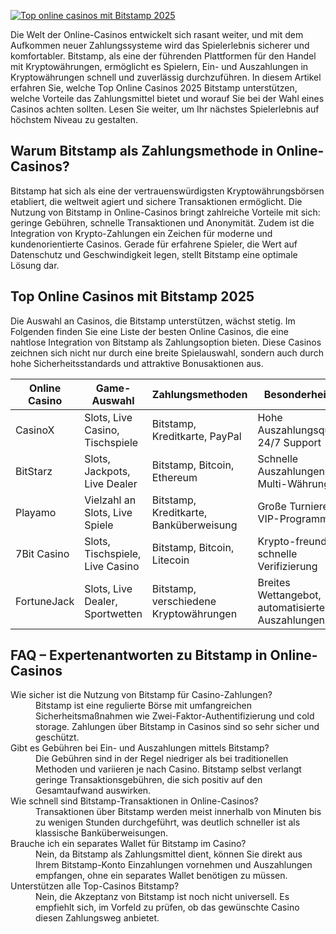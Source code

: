 [![Top online casinos mit Bitstamp 2025](https://123-caf.pages.dev/gitsignup.png)](https://vrmoo.ru/Bt82HjjY)

<p>Die Welt der Online-Casinos entwickelt sich rasant weiter, und mit dem Aufkommen neuer Zahlungssysteme wird das Spielerlebnis sicherer und komfortabler. Bitstamp, als eine der führenden Plattformen für den Handel mit Kryptowährungen, ermöglicht es Spielern, Ein- und Auszahlungen in Kryptowährungen schnell und zuverlässig durchzuführen. In diesem Artikel erfahren Sie, welche Top Online Casinos 2025 Bitstamp unterstützen, welche Vorteile das Zahlungsmittel bietet und worauf Sie bei der Wahl eines Casinos achten sollten. Lesen Sie weiter, um Ihr nächstes Spielerlebnis auf höchstem Niveau zu gestalten.</p>  <h2>Warum Bitstamp als Zahlungsmethode in Online-Casinos?</h2> <p>Bitstamp hat sich als eine der vertrauenswürdigsten Kryptowährungsbörsen etabliert, die weltweit agiert und sichere Transaktionen ermöglicht. Die Nutzung von Bitstamp in Online-Casinos bringt zahlreiche Vorteile mit sich: geringe Gebühren, schnelle Transaktionen und Anonymität. Zudem ist die Integration von Krypto-Zahlungen ein Zeichen für moderne und kundenorientierte Casinos. Gerade für erfahrene Spieler, die Wert auf Datenschutz und Geschwindigkeit legen, stellt Bitstamp eine optimale Lösung dar.</p>  <h2>Top Online Casinos mit Bitstamp 2025</h2> <p>Die Auswahl an Casinos, die Bitstamp unterstützen, wächst stetig. Im Folgenden finden Sie eine Liste der besten Online Casinos, die eine nahtlose Integration von Bitstamp als Zahlungsoption bieten. Diese Casinos zeichnen sich nicht nur durch eine breite Spielauswahl, sondern auch durch hohe Sicherheitsstandards und attraktive Bonusaktionen aus.</p>  <table> <thead> <tr> <th>Online Casino</th> <th>Game-Auswahl</th> <th>Zahlungsmethoden</th> <th>Besonderheiten</th> </tr> </thead> <tbody> <tr> <td>CasinoX</td> <td>Slots, Live Casino, Tischspiele</td> <td>Bitstamp, Kreditkarte, PayPal</td> <td>Hohe Auszahlungsquote, 24/7 Support</td> </tr> <tr> <td>BitStarz</td> <td>Slots, Jackpots, Live Dealer</td> <td>Bitstamp, Bitcoin, Ethereum</td> <td>Schnelle Auszahlungen, Multi-Währung</td> </tr> <tr> <td>Playamo</td> <td>Vielzahl an Slots, Live Spiele</td> <td>Bitstamp, Kreditkarte, Banküberweisung</td> <td>Große Turniere, VIP-Programm</td> </tr> <tr> <td>7Bit Casino</td> <td>Slots, Tischspiele, Live Casino</td> <td>Bitstamp, Bitcoin, Litecoin</td> <td>Krypto-freundlich, schnelle Verifizierung</td> </tr> <tr> <td>FortuneJack</td> <td>Slots, Live Dealer, Sportwetten</td> <td>Bitstamp, verschiedene Kryptowährungen</td> <td>Breites Wettangebot, automatisierte Auszahlungen</td> </tr> </tbody> </table>  <h2>FAQ – Expertenantworten zu Bitstamp in Online-Casinos</h2> <dl>   <dt>Wie sicher ist die Nutzung von Bitstamp für Casino-Zahlungen?</dt>   <dd>Bitstamp ist eine regulierte Börse mit umfangreichen Sicherheitsmaßnahmen wie Zwei-Faktor-Authentifizierung und cold storage. Zahlungen über Bitstamp in Casinos sind so sehr sicher und geschützt.</dd>      <dt>Gibt es Gebühren bei Ein- und Auszahlungen mittels Bitstamp?</dt>   <dd>Die Gebühren sind in der Regel niedriger als bei traditionellen Methoden und variieren je nach Casino. Bitstamp selbst verlangt geringe Transaktionsgebühren, die sich positiv auf den Gesamtaufwand auswirken.</dd>      <dt>Wie schnell sind Bitstamp-Transaktionen in Online-Casinos?</dt>   <dd>Transaktionen über Bitstamp werden meist innerhalb von Minuten bis zu wenigen Stunden durchgeführt, was deutlich schneller ist als klassische Banküberweisungen.</dd>      <dt>Brauche ich ein separates Wallet für Bitstamp im Casino?</dt>   <dd>Nein, da Bitstamp als Zahlungsmittel dient, können Sie direkt aus Ihrem Bitstamp-Konto Einzahlungen vornehmen und Auszahlungen empfangen, ohne ein separates Wallet benötigen zu müssen.</dd>      <dt>Unterstützen alle Top-Casinos Bitstamp?</dt>   <dd>Nein, die Akzeptanz von Bitstamp ist noch nicht universell. Es empfiehlt sich, im Vorfeld zu prüfen, ob das gewünschte Casino diesen Zahlungsweg anbietet.</dd> </dl>